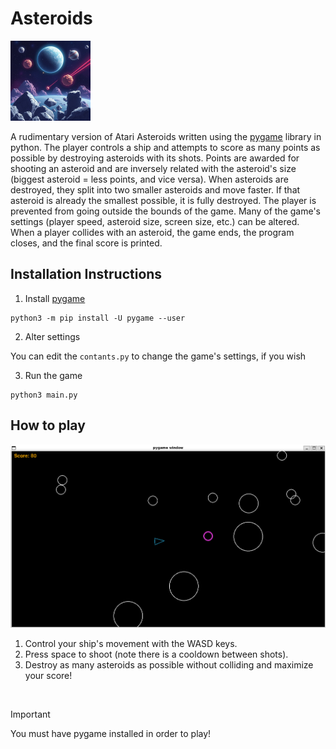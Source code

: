 # Asteroids
<img src="asteroids.jpg" width="128" alt="Asteroids">

A rudimentary version of Atari Asteroids written using the [pygame]("https://www.pygame.org/docs/) library in python. The player controls a ship and attempts to score as many points as possible by destroying asteroids with its shots. Points are awarded for shooting an asteroid and are inversely related with the asteroid's size (biggest asteroid = less points, and vice versa). When asteroids are destroyed, they split into two smaller asteroids and move faster. If that asteroid is already the smallest possible, it is fully destroyed. The player is prevented from going outside the bounds of the game. Many of the game's settings (player speed, asteroid size, screen size, etc.) can be altered. When a player collides with an asteroid, the game ends, the program closes, and the final score is printed.

## Installation Instructions

1. Install [pygame]("https://www.pygame.org/wiki/GettingStarted")

```
python3 -m pip install -U pygame --user
```

2. Alter settings

You can edit the `contants.py` to change the game's settings, if you wish

3. Run the game

```
python3 main.py
```

## How to play

<img src="pygame.png" width="512" alt="Asteroids">

1. Control your ship's movement with the WASD keys.
2. Press space to shoot (note there is a cooldown between shots).
3. Destroy as many asteroids as possible without colliding and maximize your score!

&nbsp;

> [!IMPORTANT]
> You must have pygame installed in order to play!
